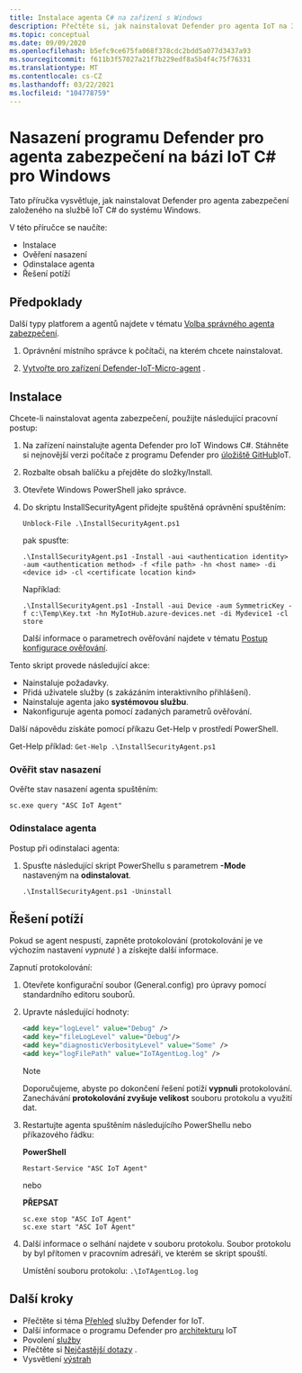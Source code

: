 ```yaml
---
title: Instalace agenta C# na zařízení s Windows
description: Přečtěte si, jak nainstalovat Defender pro agenta IoT na 32 nebo 64 zařízeních s Windows.
ms.topic: conceptual
ms.date: 09/09/2020
ms.openlocfilehash: b5efc9ce675fa068f378cdc2bdd5a077d3437a93
ms.sourcegitcommit: f611b3f57027a21f7b229edf8a5b4f4c75f76331
ms.translationtype: MT
ms.contentlocale: cs-CZ
ms.lasthandoff: 03/22/2021
ms.locfileid: "104778759"
---
```

# <a name="deploy-a-defender-for-iot-c-based-security-agent-for-windows"></a>Nasazení programu Defender pro agenta zabezpečení na bázi IoT C# pro Windows

Tato příručka vysvětluje, jak nainstalovat Defender pro agenta zabezpečení založeného na službě IoT C# do systému Windows.

V této příručce se naučíte:

- Instalace
- Ověření nasazení
- Odinstalace agenta
- Řešení potíží

## <a name="prerequisites"></a>Předpoklady

Další typy platforem a agentů najdete v tématu [Volba správného agenta zabezpečení](how-to-deploy-agent.md).

1. Oprávnění místního správce k počítači, na kterém chcete nainstalovat.

1. [Vytvořte pro zařízení Defender-IoT-Micro-agent](quickstart-create-security-twin.md) .

## <a name="installation"></a>Instalace

Chcete-li nainstalovat agenta zabezpečení, použijte následující pracovní postup:

1. Na zařízení nainstalujte agenta Defender pro IoT Windows C#. Stáhněte si nejnovější verzi počítače z programu Defender pro [úložiště GitHub](https://github.com/Azure/Azure-IoT-Security-Agent-CS)IoT.

1. Rozbalte obsah balíčku a přejděte do složky/Install.

1. Otevřete Windows PowerShell jako správce.
1. Do skriptu InstallSecurityAgent přidejte spuštěná oprávnění spuštěním:

    ```
    Unblock-File .\InstallSecurityAgent.ps1
    ```

    pak spusťte:

    ```
    .\InstallSecurityAgent.ps1 -Install -aui <authentication identity> -aum <authentication method> -f <file path> -hn <host name> -di <device id> -cl <certificate location kind>
    ```

    Například:

    ```
    .\InstallSecurityAgent.ps1 -Install -aui Device -aum SymmetricKey -f c:\Temp\Key.txt -hn MyIotHub.azure-devices.net -di Mydevice1 -cl store
    ```

    Další informace o parametrech ověřování najdete v tématu [Postup konfigurace ověřování](concept-security-agent-authentication-methods.md).

Tento skript provede následující akce:

* Nainstaluje požadavky.
* Přidá uživatele služby (s zakázáním interaktivního přihlášení).
* Nainstaluje agenta jako **systémovou službu**.
* Nakonfiguruje agenta pomocí zadaných parametrů ověřování.

Další nápovědu získáte pomocí příkazu Get-Help v prostředí PowerShell.

Get-Help příklad:    ```Get-Help .\InstallSecurityAgent.ps1```

### <a name="verify-deployment-status"></a>Ověřit stav nasazení

Ověřte stav nasazení agenta spuštěním:

```sc.exe query "ASC IoT Agent"```

### <a name="uninstall-the-agent"></a>Odinstalace agenta

Postup při odinstalaci agenta:

1. Spusťte následující skript PowerShellu s parametrem **-Mode** nastaveným na **odinstalovat**.

    ```
    .\InstallSecurityAgent.ps1 -Uninstall
    ```

## <a name="troubleshooting"></a>Řešení potíží

Pokud se agent nespustí, zapněte protokolování (protokolování je ve výchozím nastavení *vypnuté* ) a získejte další informace.

Zapnutí protokolování:

1. Otevřete konfigurační soubor (General.config) pro úpravy pomocí standardního editoru souborů.

1. Upravte následující hodnoty:

   ```xml
   <add key="logLevel" value="Debug" />
   <add key="fileLogLevel" value="Debug"/>
   <add key="diagnosticVerbosityLevel" value="Some" />
   <add key="logFilePath" value="IoTAgentLog.log" />
   ```

    > [!NOTE]
    > Doporučujeme, abyste po dokončení řešení potíží **vypnuli** protokolování. Zanechávání **protokolování zvyšuje velikost** souboru protokolu a využití dat.

1. Restartujte agenta spuštěním následujícího PowerShellu nebo příkazového řádku:

    **PowerShell**

     ```
     Restart-Service "ASC IoT Agent"
     ```

   nebo

    **PŘEPSAT**

     ```
     sc.exe stop "ASC IoT Agent"
     sc.exe start "ASC IoT Agent"
     ```

1. Další informace o selhání najdete v souboru protokolu. Soubor protokolu by byl přítomen v pracovním adresáři, ve kterém se skript spouští. 

   Umístění souboru protokolu: `.\IoTAgentLog.log`

## <a name="next-steps"></a>Další kroky

* Přečtěte si téma [Přehled](overview.md) služby Defender for IoT.
* Další informace o programu Defender pro [architekturu](architecture.md) IoT
* Povolení [služby](quickstart-onboard-iot-hub.md)
* Přečtěte si [Nejčastější dotazy](resources-frequently-asked-questions.md) .
* Vysvětlení [výstrah](concept-security-alerts.md)
